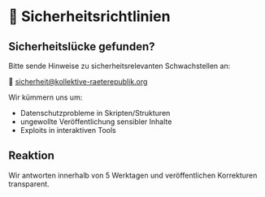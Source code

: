 # 🔐 Sicherheitsrichtlinien

## Sicherheitslücke gefunden?

Bitte sende Hinweise zu sicherheitsrelevanten Schwachstellen an:

📧 sicherheit@kollektive-raeterepublik.org

Wir kümmern uns um:
- Datenschutzprobleme in Skripten/Strukturen
- ungewollte Veröffentlichung sensibler Inhalte
- Exploits in interaktiven Tools

## Reaktion
Wir antworten innerhalb von 5 Werktagen und veröffentlichen Korrekturen transparent.
